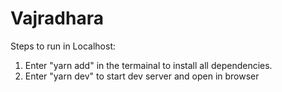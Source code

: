 # Vajradhara

Steps to run in Localhost:

1.  Enter "yarn add" in the termainal to install all dependencies.
2.  Enter "yarn dev" to start dev server and open in browser
